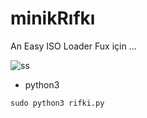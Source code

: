 # minikRıfkı

An Easy ISO Loader
Fux için ...

![ss](https://github.com/CihatAltiparmak/minikRifki/blob/FuxGelistirme/src/ss/ss.png)


* python3

```
sudo python3 rifki.py
```

